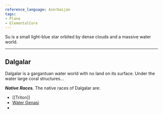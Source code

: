```yaml
---
reference_language: Azerbaijan
tags:
- Plane
- ElementalCore
---
```

Su is a small light-blue star orbited by dense clouds and a massive water world.

___

## Dalgalar
Dalgalar is a gargantuan water world with no land on its surface. Under the water large coral structures...

***Native Races.***
The native races of Dalgalar are:
- [[Triton]]
- [Water Genasi](Genasi#^water-genasi)
- 